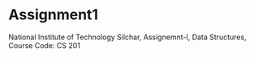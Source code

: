 # Assignment1

National Institute of Technology Silchar, Assignemnt-I, Data Structures, Course Code: CS 201
